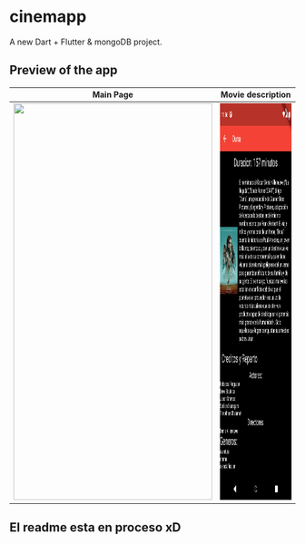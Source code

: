 # cinemapp

A new  Dart + Flutter & mongoDB project.

## Preview of the app

Main Page            |  Movie description
:-------------------------:|:-------------------------:
<img src="https://github.com/Benqui/Cinemapp/blob/main/MainPageCine.png" width="350" height="700">   |  <img src="https://github.com/Benqui/Cinemapp/blob/main/DescCine.png" width="350" height="700">


## El readme esta en proceso xD

